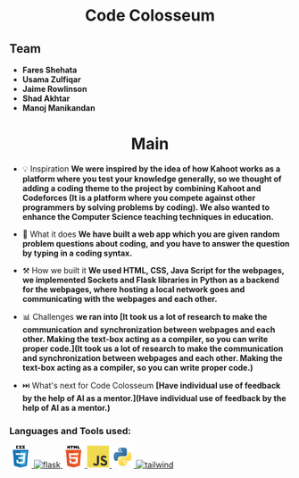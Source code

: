<h1 align="center">Code Colosseum</h1>

<h2 align="centre">Team</h2>

- **Fares Shehata**
- **Usama Zulfiqar**
- **Jaime Rowlinson**
- **Shad Akhtar**
- **Manoj Manikandan**

<h1 align="center">Main</h1>

- 💡 Inspiration **We were inspired by the idea of how Kahoot works as a platform where you test your knowledge generally, so we thought of adding a coding theme to the project by combining Kahoot and Codeforces (It is a platform where you compete against other programmers by solving problems by coding). We also wanted to enhance the Computer Science teaching techniques in education.**

- 🧾 What it does **We have built a web app which you are given random problem questions about coding, and you have to answer the question by typing in a coding syntax.**

- ⚒️ How we built it **We used HTML, CSS, Java Script for the webpages, we implemented Sockets and Flask libraries in Python as a backend for the webpages, where hosting a local network goes and communicating with the webpages and each other.**

- 📊 Challenges **we ran into [It took us a lot of research to make the communication and synchronization between webpages and each other. Making the text-box acting as a compiler, so you can write proper code.](It took us a lot of research to make the communication and synchronization between webpages and each other. Making the text-box acting as a compiler, so you can write proper code.)**

- ⏭️ What's next for Code Colosseum **[Have individual use of feedback by the help of AI as a mentor.](Have individual use of feedback by the help of AI as a mentor.)**

<p align="left">
</p>

<h3 align="left">Languages and Tools used:</h3>
<p align="left"> <a href="https://www.w3schools.com/css/" target="_blank" rel="noreferrer"> <img src="https://raw.githubusercontent.com/devicons/devicon/master/icons/css3/css3-original-wordmark.svg" alt="css3" width="40" height="40"/> </a> <a href="https://flask.palletsprojects.com/" target="_blank" rel="noreferrer"> <img src="https://www.vectorlogo.zone/logos/pocoo_flask/pocoo_flask-icon.svg" alt="flask" width="40" height="40"/> </a> <a href="https://www.w3.org/html/" target="_blank" rel="noreferrer"> <img src="https://raw.githubusercontent.com/devicons/devicon/master/icons/html5/html5-original-wordmark.svg" alt="html5" width="40" height="40"/> </a> <a href="https://developer.mozilla.org/en-US/docs/Web/JavaScript" target="_blank" rel="noreferrer"> <img src="https://raw.githubusercontent.com/devicons/devicon/master/icons/javascript/javascript-original.svg" alt="javascript" width="40" height="40"/> </a> <a href="https://www.python.org" target="_blank" rel="noreferrer"> <img src="https://raw.githubusercontent.com/devicons/devicon/master/icons/python/python-original.svg" alt="python" width="40" height="40"/> </a> <a href="https://tailwindcss.com/" target="_blank" rel="noreferrer"> <img src="https://www.vectorlogo.zone/logos/tailwindcss/tailwindcss-icon.svg" alt="tailwind" width="40" height="40"/> </a> </p>
